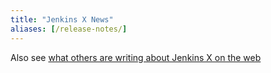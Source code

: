 ```yaml
---
title: "Jenkins X News"
aliases: [/release-notes/]
---
```


Also see [what others are writing about Jenkins X on the web](/articles/)